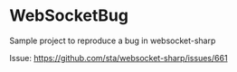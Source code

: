 # WebSocketBug
Sample project to reproduce a bug in websocket-sharp

Issue: https://github.com/sta/websocket-sharp/issues/661
